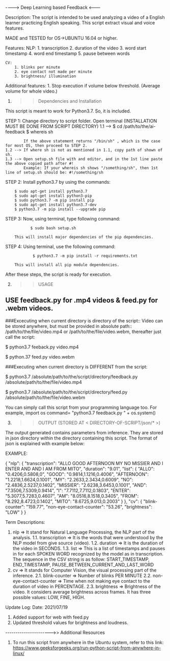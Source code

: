 ----> Deep Learning based Feedback <---

Description:
The script is intended to be used analyzing a video of a English learner practicing English speaking.
This script extract visual and voice features.

MADE and TESTED for  OS->UBUNTU 16.04 or higher.

Features:
	NLP:
		1. transcription
		2. duration of the video
		3. word start timestamp
		4. word end timestamp
		5. pause between words

	CV: 
		1. blinks per minute
		2. eye contact not made per minute
		3. brightness/ illumination
		
Additional features:
	1. Stop execution if volume below threshold. (Average volume for whole video.)
	

1.	>>	Dependencies and Installation

This script is meant to work for Python3.7. So, it is included.

STEP 1:  Change directory to script folder. Open terminal (INSTALLATION MUST BE DONE FROM SCRIPT DIRECTORY)
	1.1 --> $ cd /path/to/the/ai-feedback
			$ whereis sh

			If the above statement returns "/bin/sh" , which is the case for most OS, then proceed to STEP 2.
	1.2 --> If where sh is not as mentioned in 1.1, copy path of shown of sh.
	1.3 --> Open setup.sh file with and editor, and in the 1st line paste the above copied path after #!
			Example: If your whereis sh shows "/something/sh", then 1st line of setup.sh should be: #!/something/sh

STEP 2:  Install python3.7 by using the commands:

		$ sudo apt-get install python3.7
		$ sudo apt-get install python3-pip
		$ sudo python3.7 -m pip install pip
		$ sudo apt-get install python3.7-dev
		$ python3.7 -m pip install --upgrade pip

STEP 3:  Now, using terminal, type following command:

			   $ sudo bash setup.sh

		This will install major dependencies of the pip dependencies.
	  
STEP 4:  Using terminal, use the following command:

				$ python3.7 -m pip install -r requirements.txt

		This will install all pip module dependencies.
		
After these steps, the script is ready for execution.

2.	>> USAGE
## USE feedback.py for .mp4 videos & feed.py for .webm videos.

###Excecuting when current directory is directory of the script::
Video can be stored anywhere, but must be provided in absolute path:: /path/to/the/file/video.mp4 or
/path/to/the/file/video.webm, thereafter just call the script:

$ python3.7 feeback.py video.mp4

$ python.37 feed.py video.webm

###Executing when current directory is DIFFERENT from the script:

$ python3.7 /absolute/path/to/the/script/directory/feedback.py /absolute/path/to/the/file/video.mp4

$ python3.7 /absolute/path/to/the/script/directory/feed.py /absolute/path/to/the/file/video.webm


You can simply call this script from your programming language too.
For example,
import os
command= "python3.7 feedback.py " + 
os.system()




3.	>> OUTPUT    (STORED AT < DIRECTORY-OF-SCRIPT/json/* >)

The output generated contains parameters from inference. They are stored in json directory within the directory containing this script.
The format of json is explained with example below:

EXAMPLE:

{
    "nlp": {
        "transcription": "ALLO GOOD AFTERNOON MY NO MISSIER AND I ENTER AND AND I AM FROM MITO",
        "duration": "9.01",
        "list": {
            "ALLO": "0.4206,0.5808,0",
            "GOOD": "0.9814,1.1216,0.4006",
            "AFTERNOON": "1.2218,1.6624,0.1001",
            "MY": "2.2633,2.3434,0.6009",
            "NO": "2.4836,2.5237,0.1402",
            "MISSIER": "2.6238,3.6453,0.1001",
            "AND": "7.3506,7.5309,0.9414",
            "I": "7.7112,7.7112,0.1803",
            "ENTER": "5.3077,5.7283,0.4607",
            "AM": "8.0516,8.1518,0.3405",
            "FROM": "8.292,8.4723,0.1402",
            "MITO": "8.6725,9.013,0.2003"
        }
    },
    "cv": {
        "blink-counter": "159.77",
        "non-eye-contact-counter": "53.26",
        "brightness": "LOW"
    }
}

Term Descriptions:
1.	nlp	=>  It stand for Natural Language Processing, the NLP part of the analysis.
	1.1.	transcription =>  It is the words that were understood by the NLP model from give source (video).
	1.2.	duration =>  It is the duration of the video in SECONDS.
	1.3.	list =>  This is a list of timestamps and pauses in for each SPOKEN WORD recognized by the model as in transcription. 
			The sequence in the CSV string is as follow:  START_TIMESTAMP, END_TIMESTAMP, PAUSE_BETWEEN_CURRENT_AND_LAST_WORD
2.	cv =>  It stands for Computer Vision, the visual processing part of the inference.
	2.1. blink-counter =>  Number of blinks PER MINUTE
	2.2. non-eye-contact-counter =>  Time when not making eye contact to the duration of video in PERCENTAGE.
	2.3. brightness =>  Brightness of the video. It considers average brightness across frames. It has three possible values: LOW, FINE, HIGH. 
				
				


		
Update Log:
Date: 2021/07/19
1. Added support for web with feed.py
2. Updated threshold values for brightness and loudness.				
				
				
				
				
				
---------------------->> Additional Resources
1. To run this script from anywhere in the Ubuntu system, refer to this link: https://www.geeksforgeeks.org/run-python-script-from-anywhere-in-linux/
				
				